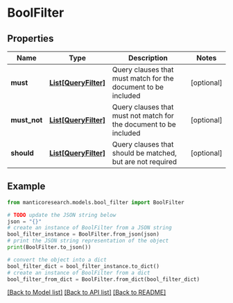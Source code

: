 # BoolFilter


## Properties

Name | Type | Description | Notes
------------ | ------------- | ------------- | -------------
**must** | [**List[QueryFilter]**](QueryFilter.md) | Query clauses that must match for the document to be included | [optional] 
**must_not** | [**List[QueryFilter]**](QueryFilter.md) | Query clauses that must not match for the document to be included | [optional] 
**should** | [**List[QueryFilter]**](QueryFilter.md) | Query clauses that should be matched, but are not required | [optional] 

## Example

```python
from manticoresearch.models.bool_filter import BoolFilter

# TODO update the JSON string below
json = "{}"
# create an instance of BoolFilter from a JSON string
bool_filter_instance = BoolFilter.from_json(json)
# print the JSON string representation of the object
print(BoolFilter.to_json())

# convert the object into a dict
bool_filter_dict = bool_filter_instance.to_dict()
# create an instance of BoolFilter from a dict
bool_filter_from_dict = BoolFilter.from_dict(bool_filter_dict)
```
[[Back to Model list]](../README.md#documentation-for-models) [[Back to API list]](../README.md#documentation-for-api-endpoints) [[Back to README]](../README.md)


